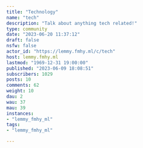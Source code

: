 ```yaml
---
title: "Technology" 
name: "tech"
description: "Talk about anything tech related!"
type: community
date: "2023-06-20 11:37:12"
draft: false
nsfw: false
actor_id: "https://lemmy.fmhy.ml/c/tech"
host: lemmy.fmhy.ml
lastmod: "1969-12-31 19:00:00"
published: "2023-06-09 18:08:51"
subscribers: 1029
posts: 10
comments: 62
weight: 10
dau: 2
wau: 37
mau: 39
instances:
- "lemmy_fmhy_ml"
tags: 
- "lemmy_fmhy_ml"

---
```

